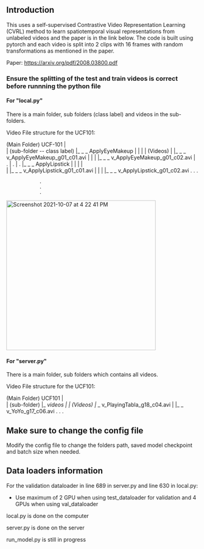 ## Introduction
This uses a self-supervised Contrastive Video Representation Learning (CVRL) method to learn spatiotemporal visual representations from unlabeled videos and the paper is in the link below. The code is built using pytorch and each video is split into 2 clips with 16 frames with random transformations as mentioned in the paper.

Paper: https://arxiv.org/pdf/2008.03800.pdf

### Ensure the splitting of the test and train videos is correct before runnning the python file

#### For "local.py"
There is a main folder, sub folders (class label) and videos in the sub-folders.

Video File structure for the UCF101:

(Main Folder)
UCF-101
  |   
  |   (sub-folder -- class label)
  |_ _ _ ApplyEyeMakeup
  |            |
  |            |                (Videos)
  |            |_ _ _ v_ApplyEyeMakeup_g01_c01.avi
  |            |
  |            |_ _ _ v_ApplyEyeMakeup_g01_c02.avi
  |                              .
  |                              .
  |                              .
  |_ _ _ ApplyLipstick
  |            |
  |            |               
  |            |_ _ _ v_ApplyLipstick_g01_c01.avi
  |            |
  |            |_ _ _ v_ApplyLipstick_g01_c02.avi
                                 .
                                 .
                                 .
                
                
                .
                .
                .
 
<img width="392" alt="Screenshot 2021-10-07 at 4 22 41 PM" src="https://user-images.githubusercontent.com/30610249/136347333-96c318d9-7726-40ad-a26f-c74c1e23fb54.png">

#### For "server.py"
There is a main folder, sub folders which contains all videos.

Video File structure for the UCF101:

(Main Folder)
UCF101
  |   
  |   (sub-folder)
  |_ _videos
        |
        |         (Videos)
        |_ _ v_PlayingTabla_g18_c04.avi
        |
        |_ _ v_YoYo_g17_c06.avi
                   .
                   .
                   .
## Make sure to change the config file

Modify the config file to change the folders path, saved model checkpoint and batch size when needed.

## Data loaders information

For the validation dataloader in line 689 in server.py and line 630 in local.py:
- Use maximum of 2 GPU when using test_dataloader for validation and 4 GPUs when using val_dataloader

local.py is done on the computer 

server.py is done on the server

run_model.py is still in progress

